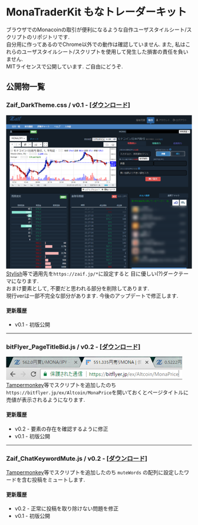 # MonaTraderKit もなトレーダーキット
ブラウザでのMonacoinの取引が便利になるような自作ユーザスタイルシート/スクリプトのリポジトリです.  
自分用に作ってあるのでChrome以外での動作は確認していません. また, 私はこれらのユーザスタイルシート/スクリプトを使用して発生した損害の責任を負いません.  
MITライセンスで公開しています. ご自由にどうぞ.

## 公開物一覧
### Zaif_DarkTheme.css / v0.1 - [[ダウンロード]](https://raw.githubusercontent.com/SlashNephy/MonaTraderKit/master/Zaif_DarkTheme.css)
<img src="https://raw.githubusercontent.com/SlashNephy/MonaTraderKit/master/img/Zaif_DarkTheme.png"><br>
[Stylish](https://chrome.google.com/webstore/detail/stylish-custom-themes-for/fjnbnpbmkenffdnngjfgmeleoegfcffe?hl=ja)等で適用先を`https://zaif.jp/*`に設定すると 目に優しい(?)ダークテーマになります.  
おまけ要素として, 不要だと思われる部分を削除してあります.  
現行verは一部不完全な部分があります. 今後のアップデートで修正します.

#### 更新履歴
- v0.1 - 初版公開

---

### bitFlyer_PageTitleBid.js / v0.2 - [[ダウンロード]](https://raw.githubusercontent.com/SlashNephy/MonaTraderKit/master/bitFlyer_PageTitleBid.js)
<img src="https://raw.githubusercontent.com/SlashNephy/MonaTraderKit/master/img/bitFlyer_PageTitleBid.png"><br>
[Tampermonkey](https://chrome.google.com/webstore/detail/tampermonkey/dhdgffkkebhmkfjojejmpbldmpobfkfo?hl=ja)等でスクリプトを追加したのち `https://bitflyer.jp/ex/Altcoin/MonaPrice`を開いておくとページタイトルに売値が表示されるようになります.

#### 更新履歴
- v0.2 - 要素の存在を確認するように修正
- v0.1 - 初版公開

---

### Zaif_ChatKeywordMute.js / v0.2 - [[ダウンロード]](https://raw.githubusercontent.com/SlashNephy/MonaTraderKit/master/Zaif_ChatKeywordMute.js)
[Tampermonkey](https://chrome.google.com/webstore/detail/tampermonkey/dhdgffkkebhmkfjojejmpbldmpobfkfo?hl=ja)等でスクリプトを追加したのち `muteWords` の配列に設定したワードを含む投稿をミュートします.

#### 更新履歴
- v0.2 - 正常に投稿を取り除けない問題を修正
- v0.1 - 初版公開
